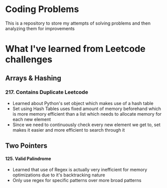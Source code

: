 # Coding Problems
This is a repository to store my attempts of solving problems and then analyzing them for improvements

# What I've learned from Leetcode challenges
## Arrays & Hashing
### 217. Contains Duplicate Leetcode
- Learned about Python's set object which makes use of a hash table
- Set using Hash Tables uses fixed amount of memory beforehand which is more memory efficient than a list which needs to allocate memory for each new element
- Since we need to continuously check every new element we get to, set makes it easier and more efficient to search through it

## Two Pointers
#### 125. Valid Palindrome
- Learned that use of Regex is actually very inefficient for memory optimizations due to it's backtracking nature
- Only use regex for specific patterns over more broad patterns